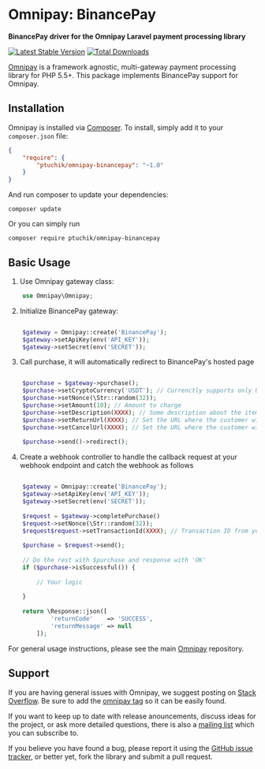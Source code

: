 # Omnipay: BinancePay

**BinancePay driver for the Omnipay Laravel payment processing library**

[![Latest Stable Version](https://poser.pugx.org/ptuchik/omnipay-binancepay/version.png)](https://packagist.org/packages/ptuchik/omnipay-binancepay)
[![Total Downloads](https://poser.pugx.org/ptuchik/omnipay-binancepay/d/total.png)](https://packagist.org/packages/ptuchik/omnipay-binancepay)

[Omnipay](https://github.com/thephpleague/omnipay) is a framework agnostic, multi-gateway payment processing library for
PHP 5.5+. This package implements BinancePay support for Omnipay.

## Installation

Omnipay is installed via [Composer](http://getcomposer.org/). To install, simply add it to your `composer.json` file:

```json
{
    "require": {
        "ptuchik/omnipay-binancepay": "~1.0"
    }
}
```

And run composer to update your dependencies:

    composer update

Or you can simply run

    composer require ptuchik/omnipay-binancepay

## Basic Usage

1. Use Omnipay gateway class:

```php
    use Omnipay\Omnipay;
```

2. Initialize BinancePay gateway:

```php

    $gateway = Omnipay::create('BinancePay');
    $gateway->setApiKey(env('API_KEY'));
    $gateway->setSecret(env('SECRET'));

```

3. Call purchase, it will automatically redirect to BinancePay's hosted page

```php

    $purchase = $gateway->purchase();
    $purchase->setCryptoCurrency('USDT'); // Currenctly supports only USDT
    $purchase->setNonce(\Str::random(32));
    $purchase->setAmount(10); // Amount to charge
    $purchase->setDescription(XXXX); // Some description about the items you sell
    $purchase->setReturnUrl(XXXX); // Set the URL where the customer will be directed after successful payment
    $purchase->setCancelUrl(XXXX); // Set the URL where the customer will be directed on failed or cancelled payment
    
    $purchase->send()->redirect();

```

4. Create a webhook controller to handle the callback request at your webhook endpoint and catch the webhook as follows

```php

    $gateway = Omnipay::create('BinancePay');
    $gateway->setApiKey(env('API_KEY'));
    $gateway->setSecret(env('SECRET'));
    
    $request = $gateway->completePurchase()
    $request->setNonce(\Str::random(32));
    $request$request->setTransactionId(XXXX); // Transaction ID from your system
    
    $purchase = $request->send();
    
    // Do the rest with $purchase and response with 'OK'
    if ($purchase->isSuccessful()) {
        
        // Your logic
        
    }
    
    return \Response::json([
            'returnCode'    => 'SUCCESS',
            'returnMessage' => null
        ]);

```

For general usage instructions, please see the main [Omnipay](https://github.com/thephpleague/omnipay)
repository.

## Support

If you are having general issues with Omnipay, we suggest posting on
[Stack Overflow](http://stackoverflow.com/). Be sure to add the
[omnipay tag](http://stackoverflow.com/questions/tagged/omnipay) so it can be easily found.

If you want to keep up to date with release anouncements, discuss ideas for the project, or ask more detailed questions,
there is also a [mailing list](https://groups.google.com/forum/#!forum/omnipay) which you can subscribe to.

If you believe you have found a bug, please report it using
the [GitHub issue tracker](https://github.com/ptuchik/omnipay-binancepay/issues), or better yet, fork the library and
submit a pull request.
